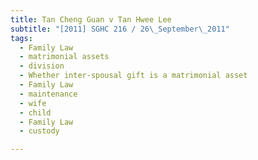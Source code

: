 ```yaml
---
title: Tan Cheng Guan v Tan Hwee Lee
subtitle: "[2011] SGHC 216 / 26\_September\_2011"
tags:
  - Family Law
  - matrimonial assets
  - division
  - Whether inter-spousal gift is a matrimonial asset
  - Family Law
  - maintenance
  - wife
  - child
  - Family Law
  - custody

---
```


